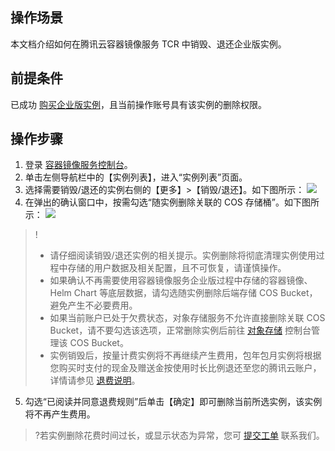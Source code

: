 
## 操作场景
本文档介绍如何在腾讯云容器镜像服务 TCR 中销毁、退还企业版实例。

## 前提条件
已成功 [购买企业版实例](https://cloud.tencent.com/document/product/1141/51110)，且当前操作账号具有该实例的删除权限。


## 操作步骤
1. 登录 [容器镜像服务控制台](https://console.cloud.tencent.com/tcr/instance?rid=1)。
2. 单击左侧导航栏中的【实例列表】，进入“实例列表”页面。
3. 选择需要销毁/退还的实例右侧的【更多】>【销毁/退还】。如下图所示：
![](https://main.qcloudimg.com/raw/ead53b1241e86232c672051d8652ef4f.png)
4. 在弹出的确认窗口中，按需勾选“随实例删除关联的 COS 存储桶”。如下图所示：
![](https://main.qcloudimg.com/raw/98467d3e087624ef1fdc9a77cf3a5ea3.png)
 >! 
 >- 请仔细阅读销毁/退还实例的相关提示。实例删除将彻底清理实例使用过程中存储的用户数据及相关配置，且不可恢复，请谨慎操作。
 >- 如果确认不再需要使用容器镜像服务企业版过程中存储的容器镜像、Helm Chart 等底层数据，请勾选随实例删除后端存储 COS Bucket，避免产生不必要费用。
 >- 如果当前账户已处于欠费状态，对象存储服务不允许直接删除关联 COS Bucket，请不要勾选该选项，正常删除实例后前往 [对象存储](https://console.cloud.tencent.com/cos) 控制台管理该 COS Bucket。
 >- 实例销毁后，按量计费实例将不再继续产生费用，包年包月实例将根据您购买时支付的现金及赠送金按使用时长比例退还至您的腾讯云账户，详情请参见 [退费说明](https://cloud.tencent.com/document/product/1141/53319)。
 > 
5. 勾选“已阅读并同意退费规则”后单击【确定】即可删除当前所选实例，该实例将不再产生费用。
>?若实例删除花费时间过长，或显示状态为异常，您可 [提交工单](https://console.cloud.tencent.com/workorder/category) 联系我们。
>

